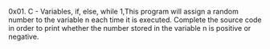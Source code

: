 0x01. C - Variables, if, else, while
1,This program will assign a random number to the variable n each time it is executed. Complete the source code in order to print whether the number stored in the variable n is positive or negative.

